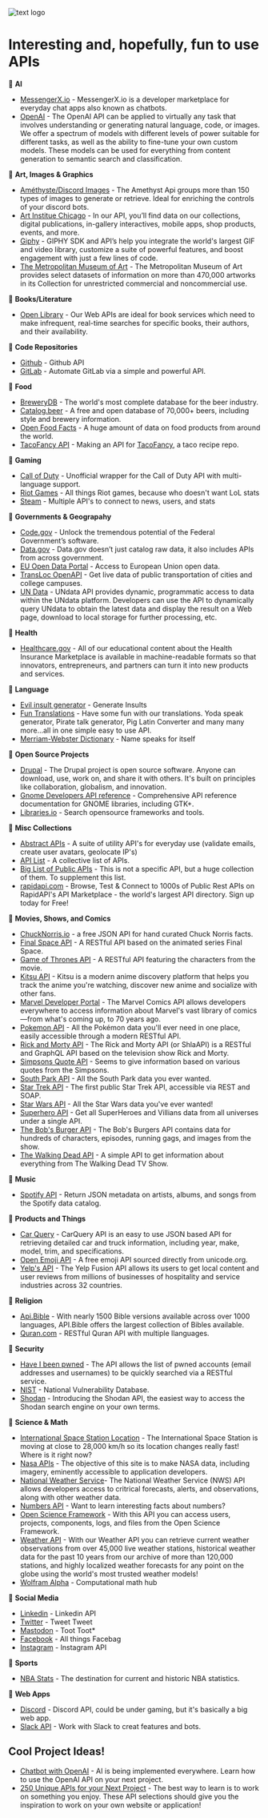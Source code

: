 ![text logo](https://cdn.myportfolio.com/4bebed9a-4022-46fc-83ca-66924fac1685/e15b4f93-81da-4c73-9972-b010a4001068_rw_1200.png?h=21f32c420b6a80d978bfc1ae4ee7d328)

# Interesting and, hopefully, fun to use APIs

&#x1F536; **AI**

* [MessengerX.io](https://messengerx.readthedocs.io/en/latest) - MessengerX.io is a developer marketplace for everyday chat apps also known as chatbots.
* [OpenAI](https://platform.openai.com/overview) - The OpenAI API can be applied to virtually any task that involves understanding or generating natural language, code, or images. We offer a spectrum of models with different levels of power suitable for different tasks, as well as the ability to fine-tune your own custom models. These models can be used for everything from content generation to semantic search and classification.

&#x1F536; **Art, Images & Graphics** 

* [Améthyste/Discord Images](https://api.amethyste.moe/) - The Amethyst Api groups more than 150 types of images to generate or retrieve. Ideal for enriching the controls of your discord bots.
* [Art Institue Chicago](https://www.artic.edu/open-access/public-api) - In our API, you’ll find data on our collections, digital publications, in-gallery interactives, mobile apps, shop products, events, and more. 
* [Giphy](https://developers.giphy.com/) - GIPHY SDK and API’s help you integrate the world's largest GIF and video library, customize a suite of powerful features, and boost engagement with just a few lines of code. 
* [The Metropolitan Museum of Art](https://metmuseum.github.io/) - The Metropolitan Museum of Art provides select datasets of information on more than 470,000 artworks in its Collection for unrestricted commercial and noncommercial use. 

&#x1F536; **Books/Literature** 
* [Open Library](https://openlibrary.org/developers/api) - Our Web APIs are ideal for book services which need to make infrequent, real-time searches for specific books, their authors, and their availability. 

&#x1F536; **Code Repositories**
* [Github](https://developer.github.com/v3/) - Github API
* [GitLab](https://docs.gitlab.com/ee/api/) - Automate GitLab via a simple and powerful API.

&#x1F536; **Food**
* [BreweryDB](https://www.brewerydb.com/) - The world's most complete database for the beer industry.
* [Catalog.beer](https://catalog.beer/api-docs/) - A free and open database of 70,000+ beers, including style and brewery information.
* [Open Food Facts](https://world.openfoodfacts.org/data) - A huge amount of data on food products from around the world.
* [TacoFancy API](https://github.com/evz/tacofancy-api) - Making an API for [TacoFancy](https://github.com/sinker/tacofancy), a taco recipe repo.

&#x1F536; **Gaming**
* [Call of Duty](https://codapi.dev/) - Unofficial wrapper for the Call of Duty API with multi-language support.
* [Riot Games](https://developer.riotgames.com/) - All things Riot games, because who doesn't want LoL stats
* [Steam](https://steamcommunity.com/dev) - Multiple API's to connect to news, users, and stats

&#x1F536; **Governments & Geograpahy**
* [Code.gov](https://code.gov/) - Unlock the tremendous potential of the Federal Government’s software.
* [Data.gov](https://www.data.gov/developers/apis) - Data.gov doesn’t just catalog raw data, it also includes APIs from across government. 
* [EU Open Data Portal](http://data.europa.eu/euodp/en/developerscorner) - Access to European Union open data.
* [TransLoc OpenAPI](https://rapidapi.com/transloc/api/openapi-1-2/details) - Get live data of public transportation of cities and college campuses.
* [UN Data](http://data.un.org/Host.aspx?Content=API) - UNdata API provides dynamic, programmatic access to data within the UNdata platform. Developers can use the API to dynamically query UNdata to obtain the latest data and display the result on a Web page, download to local storage for further processing, etc.

&#x1F536; **Health**
* [Healthcare.gov](https://www.healthcare.gov/developers/) - All of our educational content about the Health Insurance Marketplace is available in machine-readable formats so that innovators, entrepreneurs, and partners can turn it into new products and services.

&#x1F536; **Language**
* [Evil insult generator](https://evilinsult.com/api/) - Generate Insults
* [Fun Translations](https://funtranslations.com/api) - Have some fun with our translations. Yoda speak generator, Pirate talk generator, Pig Latin Converter and many many more...all in one simple easy to use API.
* [Merriam-Webster Dictionary](https://dictionaryapi.com/products/index) - Name speaks for itself

&#x1F536; **Open Source Projects**
* [Drupal](https://www.drupal.org/drupalorg/docs/apis/rest-and-other-apis) - The Drupal project is open source software. Anyone can download, use, work on, and share it with others. It's built on principles like collaboration, globalism, and innovation. 
* [Gnome Developers API reference](https://developer.gnome.org/references) - Comprehensive API reference documentation for GNOME libraries, including GTK+.
* [Libraries.io](https://libraries.io/api) - Search opensource frameworks and tools. 

&#x1F536; **Misc Collections**
* [Abstract APIs](https://www.abstractapi.com) - A suite of utility API's for everyday use (validate emails, create user avatars, geolocate IP's)
* [API List](https://apilist.fun/) - A collective list of APIs.
* [Big List of Public APIs](https://github.com/public-apis/public-apis) - This is not a specific API, but a huge collection of them. To supplement this list.
* [rapidapi.com](https://rapidapi.com/) - Browse, Test & Connect to 1000s of Public Rest APIs on RapidAPI's API Marketplace - the world's largest API directory. Sign up today for Free!

&#x1F536; **Movies, Shows, and Comics** 
* [ChuckNorris.io](https://api.chucknorris.io/) - a free JSON API for hand curated Chuck Norris facts.
* [Final Space API](https://finalspaceapi.com/) - A RESTful API based on the animated series Final Space.
* [Game of Thrones API](https://thronesapi.com/) - A RESTful API featuring the characters from the movie.
* [Kitsu API](https://kitsu.docs.apiary.io/) - Kitsu is a modern anime discovery platform that helps you track the anime you're watching, discover new anime and socialize with other fans.
* [Marvel Developer Portal](https://developer.marvel.com/) - The Marvel Comics API allows developers everywhere to access information about Marvel's vast library of comics—from what's coming up, to 70 years ago.
* [Pokemon API](https://pokeapi.co/) - All the Pokémon data you'll ever need in one place, easily accessible through a modern RESTful API.
* [Rick and Morty API](https://rickandmortyapi.com/) - The Rick and Morty API (or ShlaAPI) is a RESTful and GraphQL API based on the television show Rick and Morty.
* [Simpsons Quote API](https://thesimpsonsquoteapi.glitch.me/) - Seems to give information based on various quotes from the Simpsons.
* [South Park API](https://spapi.dev/) - All the South Park data you ever wanted.
* [Star Trek API](http://stapi.co/) - The first public Star Trek API, accessible via REST and SOAP.
* [Star Wars API](https://www.swapi.tech/) - All the Star Wars data you've ever wanted!
* [Superhero API](http://www.superheroapi.com/) - Get all SuperHeroes and Villians data from all universes under a single API.
* [The Bob's Burger API](https://bobs-burgers-api-ui.herokuapp.com/) - The Bob's Burgers API contains data for hundreds of characters, episodes, running gags, and images from the show.
* [The Walking Dead API](https://thewalkingdead-api.onrender.com/) - A simple API to get information about everything from The Walking Dead TV Show.

&#x1F536; **Music**
* [Spotify API](https://developer.spotify.com/documentation/web-api/) - Return JSON metadata on artists, albums, and songs from the Spotify data catalog.

&#x1F536; **Products and Things**
* [Car Query](http://www.carqueryapi.com/) - CarQuery API is an easy to use JSON based API for retrieving detailed car and truck information, including year, make, model, trim, and specifications.
* [Open Emoji API](https://emoji-api.com/) - A free emoji API sourced directly from unicode.org.
* [Yelp's API](https://www.yelp.com/developers) - The Yelp Fusion API allows its users to get local content and user reviews from millions of businesses of hospitality and service industries across 32 countries.

&#x1F536; **Religion**
* [Api.Bible](https://scripture.api.bible) - With nearly 1500 Bible versions available across over 1000 languages, API.Bible offers the largest collection of Bibles available.
* [Quran.com](https://quran.api-docs.io/v4) - RESTful Quran API with multiple llanguages.

&#x1F536; **Security**
* [Have I been pwned](https://haveibeenpwned.com/API/v2) - The API allows the list of pwned accounts (email addresses and usernames) to be quickly searched via a RESTful service.
* [NIST](https://nvd.nist.gov/vuln/Data-Feeds/JSON-feed-changelog) - National Vulnerability Database.
* [Shodan](https://developer.shodan.io) - Introducing the Shodan API, the easiest way to access the Shodan search engine on your own terms.

&#x1F536; **Science & Math**
* [International Space Station Location](http://open-notify.org/Open-Notify-API/ISS-Location-Now/) - The International Space Station is moving at close to 28,000 km/h so its location changes really fast! Where is it right now?
* [Nasa APIs](https://api.nasa.gov/) - The objective of this site is to make NASA data, including imagery, eminently accessible to application developers.
* [National Weather Service](https://www.weather.gov/documentation/services-web-api)- The National Weather Service (NWS) API allows developers access to critrical forecasts, alerts, and observations, along with other weather data.
* [Numbers API](http://numbersapi.com/#42) - Want to learn interesting facts about numbers?
* [Open Science Framework](https://developer.osf.io) - With this API you can access users, projects, components, logs, and files from the Open Science Framework.
* [Weather API](https://www.weatherbit.io/api) - With our Weather API you can retrieve current weather observations from over 45,000 live weather stations, historical weather data for the past 10 years from our archive of more than 120,000 stations, and highly localized weather forecasts for any point on the globe using the world's most trusted weather models!
* [Wolfram Alpha](http://products.wolframalpha.com/api/) - Computational math hub

&#x1F536; **Social Media**
* [Linkedin](https://developer.linkedin.com/docs/rest-api) - Linkedin API
* [Twitter](https://developer.twitter.com/) - Tweet Tweet
* [Mastodon](https://docs.joinmastodon.org/api/) - Toot Toot*
* [Facebook](https://developers.facebook.com/) - All things Facebag
* [Instagram](https://developers.facebook.com/docs/instagram) - Instagram API

&#x1F536; **Sports**
* [NBA Stats](https://any-api.com/nba_com/nba_com/docs/API_Description) - The destination for current and historic NBA statistics.

&#x1F536; **Web Apps**
* [Discord](https://discordapp.com/developers/docs/intro) - Discord API, could be under gaming, but it's basically a big web app. 
* [Slack API](https://api.slack.com/) - Work with Slack to creat features and bots.

## Cool Project Ideas!

* [Chatbot with OpenAI](https://www.youtube.com/watch?v=4qNwoAAfnk4) - AI is being implemented everywhere. Learn how to use the OpenAI API on your next project.  
* [250 Unique APIs for your Next Project](https://www.youtube.com/watch?v=2SNTChycLo8) - The best way to learn is to work on something you enjoy. These API selections should give you the inspiration to work on your own website or application!